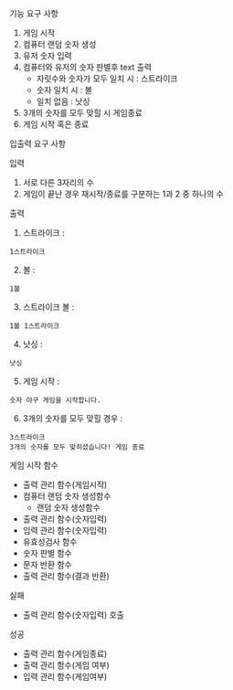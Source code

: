 기능 요구 사항
1. 게임 시작
2. 컴퓨터 랜덤 숫자 생성
3. 유저 숫자 입력
4. 컴퓨터와 유저의 숫자 판별후 text 출력
    - 자릿수와 숫자가 모두 일치 시 : 스트라이크
    - 숫자 일치 시 : 볼
    - 일치 없음 : 낫싱
5. 3개의 숫자를 모두 맞힐 시 게임종료
6. 게임 시작 혹은 종료


입출력 요구 사항

입력

1. 서로 다른 3자리의 수
2. 게임이 끝난 경우 재시작/종료를 구분하는 1과 2 중 하나의 수

출력

1. 스트라이크 : 
```
1스트라이크
```
2. 볼 : 
```
1볼
```
3. 스트라이크 볼 : 
```
1볼 1스트라이크
```
4. 낫싱 : 
```
낫싱
```
5. 게임 시작 : 
```
숫자 야구 게임을 시작합니다.
```
6. 3개의 숫자를 모두 맞힐 경우 : 
```
3스트라이크
3개의 숫자를 모두 맞히셨습니다! 게임 종료
```

게임 시작 함수

- 출력 관리 함수(게임시작)
- 컴퓨터 랜덤 숫자 생성함수
    - 랜덤 숫자 생성함수
- 출력 관리 함수(숫자입력)
- 입력 관리 함수(숫자입력)
- 유효성검사 함수
- 숫자 판별 함수
- 문자 반환 함수
- 출력 관리 함수(결과 반환)

실패 
- 출력 관리 함수(숫자입력) 호출

성공
- 출력 관리 함수(게임종료)
- 출력 관리 함수(게임 여부)
- 입력 관리 함수(게임여부)